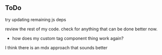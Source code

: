 ToDo
----

try updating remaining js deps

review the rest of my code. check for anything that can be done better now.
  * how does my custom tag component thing work again?

I think there is an mdx approach that sounds better
